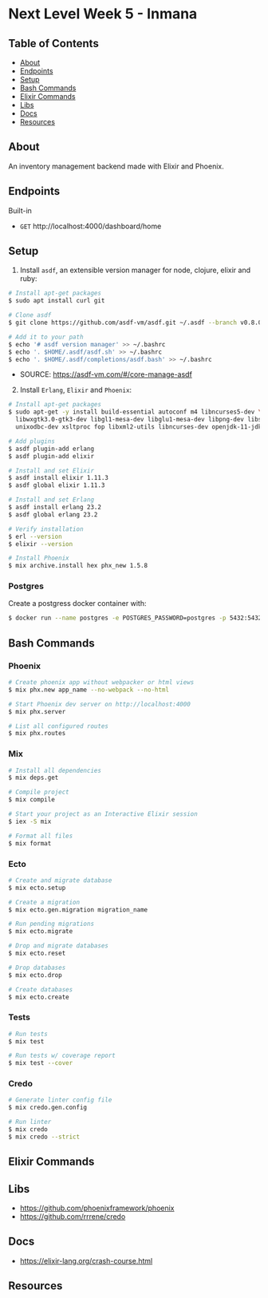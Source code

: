 # Next Level Week 5 - Inmana

## Table of Contents

- [About](#about)
- [Endpoints](#endpoints)
- [Setup](#setup)
- [Bash Commands](#bash_commands)
- [Elixir Commands](#elixir_commands)
- [Libs](#libs)
- [Docs](#docs)
- [Resources](#resources)

## About <a name = "about"></a>

An inventory management backend made with Elixir and Phoenix.

## Endpoints <a name = "endpoints"></a>

Built-in

- `GET` http://localhost:4000/dashboard/home

## Setup <a name = "setup"></a>

1. Install `asdf`, an extensible version manager for node, clojure, elixir
   and ruby:

```bash
# Install apt-get packages
$ sudo apt install curl git

# Clone asdf
$ git clone https://github.com/asdf-vm/asdf.git ~/.asdf --branch v0.8.0

# Add it to your path
$ echo '# asdf version manager' >> ~/.bashrc
$ echo '. $HOME/.asdf/asdf.sh' >> ~/.bashrc
$ echo '. $HOME/.asdf/completions/asdf.bash' >> ~/.bashrc
```

- SOURCE: https://asdf-vm.com/#/core-manage-asdf

2. Install `Erlang`, `Elixir` and `Phoenix`:

```bash
# Install apt-get packages
$ sudo apt-get -y install build-essential autoconf m4 libncurses5-dev \
  libwxgtk3.0-gtk3-dev libgl1-mesa-dev libglu1-mesa-dev libpng-dev libssh-dev \
  unixodbc-dev xsltproc fop libxml2-utils libncurses-dev openjdk-11-jdk

# Add plugins
$ asdf plugin-add erlang
$ asdf plugin-add elixir

# Install and set Elixir
$ asdf install elixir 1.11.3
$ asdf global elixir 1.11.3

# Install and set Erlang
$ asdf install erlang 23.2
$ asdf global erlang 23.2

# Verify installation
$ erl --version
$ elixir --version

# Install Phoenix
$ mix archive.install hex phx_new 1.5.8
```

### Postgres

Create a postgress docker container with:

```bash
$ docker run --name postgres -e POSTGRES_PASSWORD=postgres -p 5432:5432 -d postgres
```

## Bash Commands <a name = "bash_commands"></a>

### Phoenix

```bash
# Create phoenix app without webpacker or html views
$ mix phx.new app_name --no-webpack --no-html

# Start Phoenix dev server on http://localhost:4000
$ mix phx.server

# List all configured routes
$ mix phx.routes
```

### Mix

```bash
# Install all dependencies
$ mix deps.get

# Compile project
$ mix compile

# Start your project as an Interactive Elixir session
$ iex -S mix

# Format all files
$ mix format
```

### Ecto

```bash
# Create and migrate database
$ mix ecto.setup

# Create a migration
$ mix ecto.gen.migration migration_name

# Run pending migrations
$ mix ecto.migrate

# Drop and migrate databases
$ mix ecto.reset

# Drop databases
$ mix ecto.drop

# Create databases
$ mix ecto.create
```

### Tests

```bash
# Run tests
$ mix test

# Run tests w/ coverage report
$ mix test --cover
```

### Credo

```bash
# Generate linter config file
$ mix credo.gen.config

# Run linter
$ mix credo
$ mix credo --strict
```

## Elixir Commands <a name = "elixir_commands"></a>

## Libs <a name = "libs"></a>

- https://github.com/phoenixframework/phoenix
- https://github.com/rrrene/credo

## Docs <a name = "docs"></a>

- https://elixir-lang.org/crash-course.html

## Resources <a name = "resources"></a>
